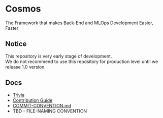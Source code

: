 
# Cosmos

The Framework that makes Back-End and MLOps Development Easier, Faster


## Notice
This repository is very early stage of development.  
We do not recommend to use this repository for production level until we release 1.0 version.  


## Docs
- [Trivia](./docs/TRIVIA.md)
- [Contribution Guide](./docs/CONTRIBUTION-GUIDE.md)
- [COMMIT-CONVENTION.md](docs/COMMIT-CONVENTION.md)
- TBD - FILE-NAMING CONVENTION
